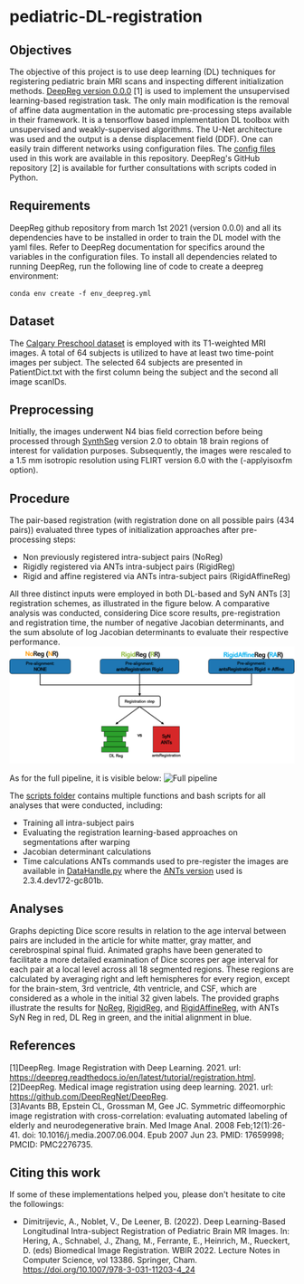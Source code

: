 # pediatric-DL-registration

## Objectives
The objective of this project is to use deep learning (DL) techniques for registering
pediatric brain MRI scans and inspecting different initialization methods. 
[DeepReg version 0.0.0](https://deepreg.readthedocs.io/en/develop/tutorial/registration.html) [1] is used to implement the unsupervised learning-based registration task. The only main modification is the removal of affine data augmentation in the automatic pre-processing steps available in their framework. It is a tensorflow based implementation DL toolbox with unsupervised and weakly-supervised algorithms. The U-Net architecture was used and the output is a dense displacement field (DDF). One can easily train different networks using configuration files. The [config files](https://github.com/neuropoly/pediatric-DL-registration/tree/main/config_files) used in this work are available in this repository. DeepReg's GitHub repository [2] is available for further consultations with scripts coded in Python. 

## Requirements

DeepReg github repository from march 1st 2021 (version 0.0.0) and all its dependencies have to be 
installed in order to train the DL model with the yaml files. Refer to DeepReg
documentation for specifics around the variables in the configuration files. To install all dependencies related to running DeepReg, run the following line of code to create a deepreg environment:

```
conda env create -f env_deepreg.yml
```

## Dataset
The [Calgary Preschool dataset](https://osf.io/axz5r/) is employed with its T1-weighted MRI images.
A total of 64 subjects is utilized to have at least two time-point images per
subject. The selected 64 subjects are presented in PatientDict.txt with the first 
column being the subject and the second all image scanIDs. <br />

## Preprocessing
Initially, the images underwent N4 bias field correction before being processed through [SynthSeg](https://surfer.nmr.mgh.harvard.edu/fswiki/SynthSeg) version 2.0 to obtain 18 brain regions of interest for validation purposes. Subsequently, the images were rescaled to a 1.5 mm isotropic resolution using FLIRT version 6.0 with the (-applyisoxfm option).

## Procedure

The pair-based registration (with registration done on all possible pairs (434 pairs)) evaluated three types of initialization approaches after pre-processing steps:

* Non previously registered intra-subject pairs (NoReg)
* Rigidly registered via ANTs intra-subject pairs (RigidReg)
* Rigid and affine registered via ANTs intra-subject pairs (RigidAffineReg)

All three distinct inputs were employed in both DL-based and SyN ANTs [3] registration schemes, as illustrated in the figure below. A comparative analysis was conducted, considering Dice score results, pre-registration and registration time, the number of negative Jacobian determinants, and the sum absolute of log Jacobian determinants to evaluate their respective performance.
![](/images/fig-1.png "Scheme of all three initialization approaches used")

As for the full pipeline, it is visible below:
![](/images/fig-a3.png "Full pipeline")

The [scripts folder](https://github.com/neuropoly/pediatric-DL-registration/tree/main/scripts) contains multiple functions and bash scripts for all analyses that were conducted, including: <br /> 
* Training all intra-subject pairs
* Evaluating the registration learning-based approaches on segmentations after warping
* Jacobian determinant calculations
* Time calculations
ANTs commands used to pre-register the images are available in [DataHandle.py](https://github.com/neuropoly/pediatric-DL-registration/blob/main/scripts/DataHandle.py) where the [ANTs version](https://github.com/ANTsX/ANTs/releases) used is 2.3.4.dev172-gc801b.

## Analyses

Graphs depicting Dice score results in relation to the age interval between pairs are included in the article for white matter, gray matter, and cerebrospinal spinal fluid. Animated graphs have been generated to facilitate a more detailed examination of Dice scores per age interval for each pair at a local level across all 18 segmented regions. These regions are calculated by averaging right and left hemispheres for every region, except for the brain-stem, 3rd ventricle, 4th ventricle, and CSF, which are considered as a whole in the initial 32 given labels. The provided graphs illustrate the results for [NoReg](https://neuropoly.github.io/pediatric-DL-registration/AgePlot_NoReg.html), [RigidReg](https://neuropoly.github.io/pediatric-DL-registration/AgePlot_RigidReg.html), and [RigidAffineReg](https://neuropoly.github.io/pediatric-DL-registration/AgePlot_RigidAffineReg.html), with ANTs SyN Reg in red, DL Reg in green, and the initial alignment in blue.

## References

[1]DeepReg. Image Registration with Deep Learning. 2021. url: https://deepreg.readthedocs.io/en/latest/tutorial/registration.html. <br />
[2]DeepReg. Medical image registration using deep learning. 2021. url: https://github.com/DeepRegNet/DeepReg. <br />
[3]Avants BB, Epstein CL, Grossman M, Gee JC. Symmetric diffeomorphic image registration with cross-correlation: evaluating automated labeling of elderly and neurodegenerative brain. Med Image Anal. 2008 Feb;12(1):26-41. doi: 10.1016/j.media.2007.06.004. Epub 2007 Jun 23. PMID: 17659998; PMCID: PMC2276735.

## Citing this work

If some of these implementations helped you, please don't hesitate to cite the followings:
- Dimitrijevic, A., Noblet, V., De Leener, B. (2022). Deep Learning-Based Longitudinal Intra-subject Registration of Pediatric Brain MR Images. In: Hering, A., Schnabel, J., Zhang, M., Ferrante, E., Heinrich, M., Rueckert, D. (eds) Biomedical Image Registration. WBIR 2022. Lecture Notes in Computer Science, vol 13386. Springer, Cham. https://doi.org/10.1007/978-3-031-11203-4_24


